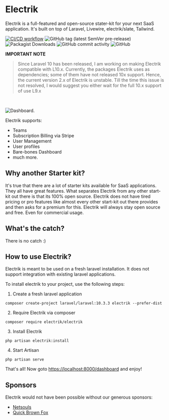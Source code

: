 # Electrik

Electrik is a full-featured and open-source stater-kit for your next SaaS application. It's built on top of Laravel, Livewire, electrik/slate, Tailwind. 

[![CI/CD workflow](https://github.com/electrikhq/electrik/actions/workflows/ci.yml/badge.svg)](https://github.com/electrikhq/electrik/actions/workflows/ci.yml) ![GitHub tag (latest SemVer pre-release)](https://img.shields.io/github/v/tag/electrikhq/electrik?include_prereleases) ![Packagist Downloads](https://img.shields.io/packagist/dt/electrik/electrik)  ![GitHub commit activity](https://img.shields.io/github/commit-activity/m/electrikhq/electrik) ![GitHub](https://img.shields.io/github/license/electrikhq/electrik) 

**IMPORTANT NOTE**

>Since Laravel 10 has been released, I am working on making Electrik compatible with L10.x. Currently, the packages Electrik uses as dependencies; some of them have not released 10x support. Hence, the current version 2.x of Electrik is unstable. Till the time this issue is not resolved, I would suggest you either wait for the full 10.x support of use L9.x

<br/>

![Dashboard](art/dashboard.png "Dashboard after successful installation").

Electrik supports:
* Teams
* Subscription Billing via Stripe
* User Management
* User profiles
* Bare-bones Dashboard 
* much more.

## Why another Starter kit?

It's true that there are a lot of starter kits available for SaaS applications. They all have great features. What separates Electrik from any other start-kit out there is that its 100% open source. Electrik does not have tired pricing or pro features like almost every other start-kit out there provides and then asks for a premium for this. Electrik will always stay open source and free. Even for commercial usage.

## What's the catch?

There is no catch :)

## How to use Electrik?

Electrik is meant to be used on a fresh laravel installation. It does not support integration with existing laravel applications. 

To install electrik to your project, use the following steps:

1. Create a fresh laravel application
```
composer create-project laravel/laravel:10.3.3 electrik --prefer-dist
```

2. Require Electrik via composer
```
composer require electrik/electrik
```

3. Install Electrik
```
php artisan electrik:install
```

4. Start Artisan
```
php artisan serve
```

That's all! Now goto [https://localhost:8000/dashboard](https://localhost:8000/dashboard) and enjoy!


## Sponsors

Electrik would not have been possible without our generous sponsors:

* [Netsouls](https://www.studionetsouls.com/)
* [Quick Brown Fox](https://qbf.company/)
